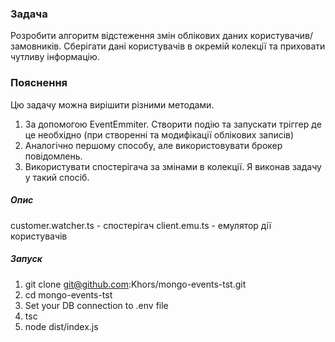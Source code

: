 ### Задача

Розробити алгоритм відстеження змін облікових даних користувачив/замовників. Сберігати дані користувачів в окремій колекції та приховати чутливу інформацію.

### Пояснення

Цю задачу можна вирішити різними методами.

1. За допомогою EventEmmiter. Створити подію та запускати тріггер де це необхідно (при створенні та модифікації облікових записів)
2. Аналогічно першому способу, але використовувати брокер повідомлень.
3. Використувати спостерігача за змінами в колекції. Я виконав задачу у такий спосіб.

##### Опис

customer.watcher.ts - спостерігач
client.emu.ts - емулятор дії користувачів

##### Запуск

1. git clone git@github.com:Khors/mongo-events-tst.git
2. сd mongo-events-tst
3. Set your DB connection to .env file
4. tsc
5. node dist/index.js

